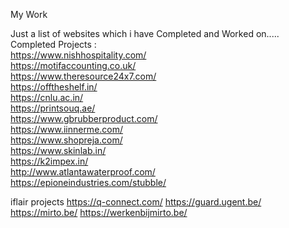 My Work

Just a list of websites which i have Completed and Worked on.....
Completed Projects :<br>
https://www.nishhospitality.com/<br>
https://motifaccounting.co.uk/<br>
https://www.theresource24x7.com/<br>
https://offtheshelf.in/<br>
https://cnlu.ac.in/<br>
https://printsouq.ae/<br>
https://www.gbrubberproduct.com/<br>
https://www.iinnerme.com/<br>
https://www.shopreja.com/<br>
https://www.skinlab.in/<br>
https://k2impex.in/<br>
http://www.atlantawaterproof.com/<br>
https://epioneindustries.com/stubble/


iflair projects
https://q-connect.com/
https://guard.ugent.be/
https://mirto.be/
https://werkenbijmirto.be/
